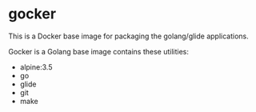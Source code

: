 # gocker
This is a Docker base image for packaging the golang/glide applications.

Gocker is a Golang base image contains these utilities:
- alpine:3.5
- go
- glide
- git
- make
